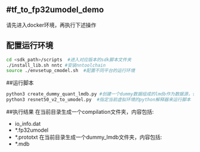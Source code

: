 #tf_to_fp32umodel_demo
-----
请先进入docker环境，再执行下述操作
## 配置运行环境
```bash
cd <sdk_path>/scripts  #进入对应版本的sdk脚本文件夹
./install_lib.sh nntc #安装nntoolchain
source ./envsetup_cmodel.sh  #配置不同平台的运行环境
```
##运行脚本
```bash
python3 create_dummy_quant_lmdb.py #创建一个dummy数据组成的lmdb作为数据源，仅作为演示，不能用来真正量化此网络
python3 resnet50_v2_to_umodel.py  #指定当前虚拟环境的python解释器来运行脚本
```
##执行结果
在当前目录生成一个compilation文件夹，内容包括:
- io_info.dat
- *.fp32umodel
- *.prototxt
在当前目录生成一个dummy_lmdb文件夹，内容包括:
- *.mdb
